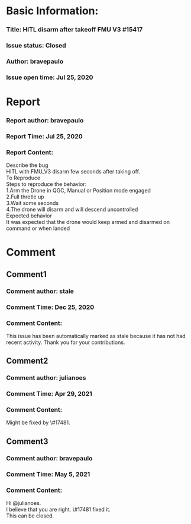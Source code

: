 # Basic Information:
### Title:  HITL disarm after takeoff FMU V3 #15417 
### Issue status: Closed
### Author: bravepaulo
### Issue open time: Jul 25, 2020
# Report
### Report author: bravepaulo
### Report Time: Jul 25, 2020
### Report Content:   
Describe the bug    
HITL with FMU_V3 disarm few seconds after taking off.  
To Reproduce    
Steps to reproduce the behavior:  
1.Arm the Drone in QGC, Manual or Position mode engaged  
2.Full throtle up  
3.Wait some seconds  
4.The drone will disarm and will descend uncontrolled  
Expected behavior    
It was expected that the drone would keep armed and disarmed on command or when landed  

# Comment
## Comment1
### Comment author: stale
### Comment Time: Dec 25, 2020
### Comment Content:   
This issue has been automatically marked as stale because it has not had recent activity. Thank you for your contributions.  

## Comment2
### Comment author: julianoes
### Comment Time: Apr 29, 2021
### Comment Content:   
Might be fixed by \\\#17481.  

## Comment3
### Comment author: bravepaulo
### Comment Time: May 5, 2021
### Comment Content:   
Hi @julianoes.    
I believe that you are right.  \\\#17481 fixed it.    
This can be closed.  
